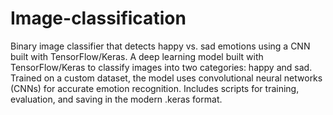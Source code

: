 # Image-classification
Binary image classifier that detects happy vs. sad emotions using a CNN built with TensorFlow/Keras.
 A deep learning model built with TensorFlow/Keras to classify images into two categories: happy and sad. Trained on a custom dataset, the model uses convolutional neural networks (CNNs) for accurate emotion recognition. Includes scripts for training, evaluation, and saving in the modern .keras format.
